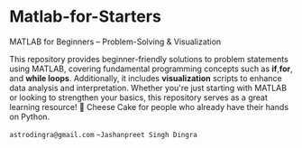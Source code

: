 # Matlab-for-Starters
MATLAB for Beginners – Problem-Solving & Visualization

This repository provides beginner-friendly solutions to problem statements using MATLAB, covering fundamental programming concepts such as **if**,**for**, and **while loops**. Additionally, it includes **visualization** scripts to enhance data analysis and interpretation. Whether you're just starting with MATLAB or looking to strengthen your basics, this repository serves as a great learning resource! 🚀
Cheese Cake for people who already have their hands on Python.

`astrodingra@gmail.com`
`~Jashanpreet Singh Dingra`
